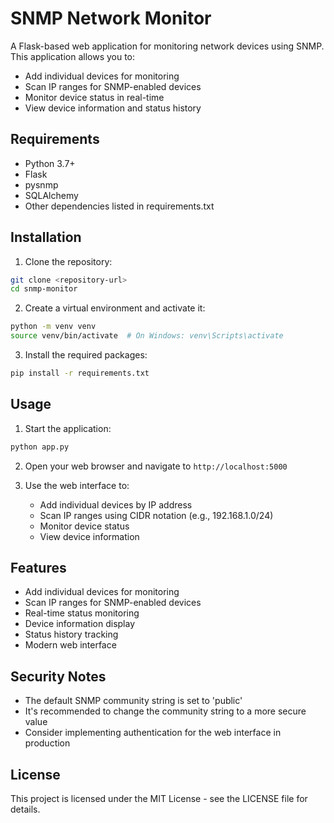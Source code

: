 # SNMP Network Monitor

A Flask-based web application for monitoring network devices using SNMP. This application allows you to:
- Add individual devices for monitoring
- Scan IP ranges for SNMP-enabled devices
- Monitor device status in real-time
- View device information and status history

## Requirements

- Python 3.7+
- Flask
- pysnmp
- SQLAlchemy
- Other dependencies listed in requirements.txt

## Installation

1. Clone the repository:
```bash
git clone <repository-url>
cd snmp-monitor
```

2. Create a virtual environment and activate it:
```bash
python -m venv venv
source venv/bin/activate  # On Windows: venv\Scripts\activate
```

3. Install the required packages:
```bash
pip install -r requirements.txt
```

## Usage

1. Start the application:
```bash
python app.py
```

2. Open your web browser and navigate to `http://localhost:5000`

3. Use the web interface to:
   - Add individual devices by IP address
   - Scan IP ranges using CIDR notation (e.g., 192.168.1.0/24)
   - Monitor device status
   - View device information

## Features

- Add individual devices for monitoring
- Scan IP ranges for SNMP-enabled devices
- Real-time status monitoring
- Device information display
- Status history tracking
- Modern web interface

## Security Notes

- The default SNMP community string is set to 'public'
- It's recommended to change the community string to a more secure value
- Consider implementing authentication for the web interface in production

## License

This project is licensed under the MIT License - see the LICENSE file for details.
